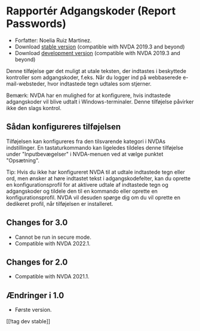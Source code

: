 # Rapportér Adgangskoder (Report Passwords) #

* Forfatter: Noelia Ruiz Martinez.
* Download [stable version][1] (compatible with NVDA 2019.3 and beyond)
* Download [development version][2] (compatible with NVDA 2019.3 and beyond)

Denne tilføjelse gør det muligt at utale teksten, der indtastes i beskyttede
kontroller som adgangskoder, f.eks. Når du logger ind på webbaserede
e-mail-websteder, hvor indtastede tegn udtales som stjerner.

Bemærk: NVDA har en mulighed for at konfigurere, hvis indtastede
adgangskoder vil blive udtalt i Windows-terminaler. Denne tilføjelse
påvirker ikke den slags kontrol.

## Sådan konfigureres tilføjelsen

Tilføjelsen kan konfigureres fra den tilsvarende kategori i NVDAs
indstillinger. En tastaturkommando kan ligeledes tildeles denne tilføjelse
under "Inputbevægelser" i NVDA-menuen ved at vælge punktet "Opsætning".

Tip: Hvis du ikke har konfigureret NVDA til at udtale indtastede tegn eller
ord, men ønsker at høre indtastet tekst i adgangskodefelter, kan du oprette
en konfigurationsprofil for at aktivere udtale af indtastede tegn og
adgangskoder og tildele den til en kommando eller oprette en
konfigurationsprofil. NVDA vil desuden spørge dig om du vil oprette en
dedikeret profil, når tilføjelsen er installeret.

## Changes for 3.0 ##
* Cannot be run in secure mode.
* Compatible with NVDA 2022.1.

## Changes for 2.0 ##
* Compatible with NVDA 2021.1.

## Ændringer i 1.0 ##
* Første version.

[[!tag dev stable]]

[1]: http://addons.nvda-project.org/files/get.php?file=rp

[2]: http://addons.nvda-project.org/files/get.php?file=rp-dev
